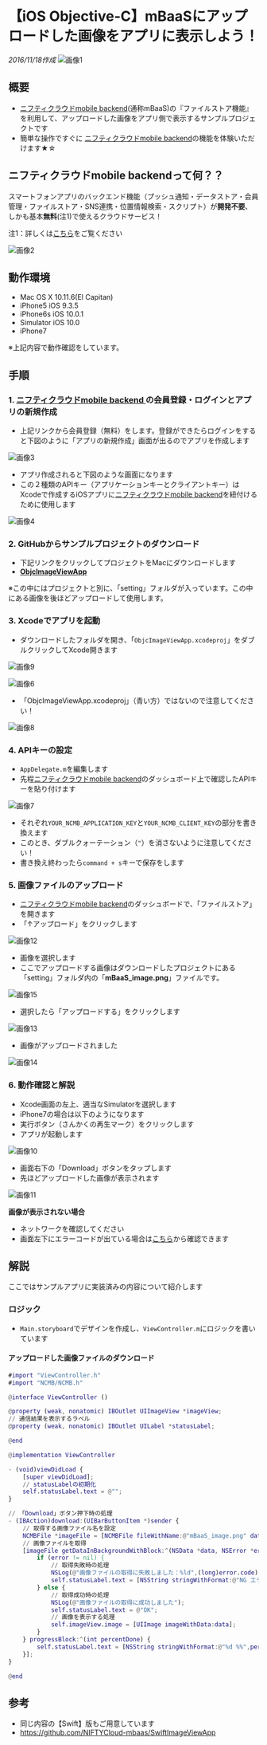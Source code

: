 # 【iOS Objective-C】mBaaSにアップロードした画像をアプリに表示しよう！
*2016/11/18作成*
![画像1](/readme-img/001.png)

## 概要
* [ニフティクラウドmobile backend](http://mb.cloud.nifty.com/)(通称mBaaS)の『ファイルストア機能』を利用して、アップロードした画像をアプリ側で表示するサンプルプロジェクトです
* 簡単な操作ですぐに [ニフティクラウドmobile backend](http://mb.cloud.nifty.com/)の機能を体験いただけます★☆

## ニフティクラウドmobile backendって何？？
スマートフォンアプリのバックエンド機能（プッシュ通知・データストア・会員管理・ファイルストア・SNS連携・位置情報検索・スクリプト）が**開発不要**、しかも基本**無料**(注1)で使えるクラウドサービス！

注1：詳しくは[こちら](http://mb.cloud.nifty.com/price.htm)をご覧ください

![画像2](/readme-img/002.png)

## 動作環境
* Mac OS X 10.11.6(El Capitan)
* iPhone5 iOS 9.3.5
* iPhone6s iOS 10.0.1
* Simulator iOS 10.0
 * iPhone7

※上記内容で動作確認をしています。

## 手順
### 1. [ ニフティクラウドmobile backend ](http://mb.cloud.nifty.com/)の会員登録・ログインとアプリの新規作成
* 上記リンクから会員登録（無料）をします。登録ができたらログインをすると下図のように「アプリの新規作成」画面が出るのでアプリを作成します

![画像3](/readme-img/003.png)

* アプリ作成されると下図のような画面になります
* この２種類のAPIキー（アプリケーションキーとクライアントキー）はXcodeで作成するiOSアプリに[ニフティクラウドmobile backend](http://mb.cloud.nifty.com/)を紐付けるために使用します

![画像4](/readme-img/004.png)

### 2. GitHubからサンプルプロジェクトのダウンロード
* 下記リンクをクリックしてプロジェクトをMacにダウンロードします
 * __[ObjcImageViewApp](https://github.com/NIFTYCloud-mbaas/ObjcImageViewApp/archive/master.zip)__

 ※この中にはプロジェクトと別に、「setting」フォルダが入っています。この中にある画像を後ほどアップロードして使用します。

### 3. Xcodeでアプリを起動
* ダウンロードしたフォルダを開き、「`ObjcImageViewApp.xcodeproj`」をダブルクリックしてXcode開きます

![画像9](/readme-img/009.png)

![画像6](/readme-img/006.png)

* 「ObjcImageViewApp.xcodeproj」（青い方）ではないので注意してください！

![画像8](/readme-img/008.png)

### 4. APIキーの設定
* `AppDelegate.m`を編集します
* 先程[ニフティクラウドmobile backend](http://mb.cloud.nifty.com/)のダッシュボード上で確認したAPIキーを貼り付けます

![画像7](/readme-img/007.png)

* それぞれ`YOUR_NCMB_APPLICATION_KEY`と`YOUR_NCMB_CLIENT_KEY`の部分を書き換えます
 * このとき、ダブルクォーテーション（`"`）を消さないように注意してください！
 * 書き換え終わったら`command + s`キーで保存をします

### 5. 画像ファイルのアップロード
* [ニフティクラウドmobile backend](http://mb.cloud.nifty.com/)のダッシュボードで、「ファイルストア」を開きます
* 「↑アップロード」をクリックします

![画像12](/readme-img/012.png)

* 画像を選択します
 * ここでアップロードする画像はダウンロードしたプロジェクトにある「setting」フォルダ内の「__mBaaS_image.png__」ファイルです。

![画像15](/readme-img/015.png)

* 選択したら「アップロードする」をクリックします

![画像13](/readme-img/013.png)

* 画像がアップロードされました

![画像14](/readme-img/014.png)

### 6. 動作確認と解説
* Xcode画面の左上、適当なSimulatorを選択します
 * iPhone7の場合は以下のようになります
* 実行ボタン（さんかくの再生マーク）をクリックします
* アプリが起動します

![画像10](/readme-img/010.png)

* 画面右下の「Download」ボタンをタップします
* 先ほどアップロードした画像が表示されます

![画像11](/readme-img/011.png)

__画像が表示されない場合__
* ネットワークを確認してください
* 画面左下にエラーコードが出ている場合は[こちら](http://mb.cloud.nifty.com/doc/current/rest/common/error.html#REST%20API%E3%81%AE%E3%82%A8%E3%83%A9%E3%83%BC%E3%82%B3%E3%83%BC%E3%83%89%E3%81%AB%E3%81%A4%E3%81%84%E3%81%A6)から確認できます

## 解説
ここではサンプルアプリに実装済みの内容について紹介します

### ロジック
* `Main.storyboard`でデザインを作成し、`ViewController.m`にロジックを書いています

#### アップロードした画像ファイルのダウンロード
```objc:ViewController.m
#import "ViewController.h"
#import "NCMB/NCMB.h"

@interface ViewController ()

@property (weak, nonatomic) IBOutlet UIImageView *imageView;
// 通信結果を表示するラベル
@property (weak, nonatomic) IBOutlet UILabel *statusLabel;

@end

@implementation ViewController

- (void)viewDidLoad {
    [super viewDidLoad];
    // statusLabelの初期化
    self.statusLabel.text = @"";
}

// 「Download」ボタン押下時の処理
- (IBAction)download:(UIBarButtonItem *)sender {
    // 取得する画像ファイル名を設定
    NCMBFile *imageFile = [NCMBFile fileWithName:@"mBaaS_image.png" data:nil];
    // 画像ファイルを取得
    [imageFile getDataInBackgroundWithBlock:^(NSData *data, NSError *error) {
        if (error != nil) {
            // 取得失敗時の処理
            NSLog(@"画像ファイルの取得に失敗しました：%ld",(long)error.code);
            self.statusLabel.text = [NSString stringWithFormat:@"NG エラーコード：%ld",(long)error.code];
        } else {
            // 取得成功時の処理
            NSLog(@"画像ファイルの取得に成功しました");
            self.statusLabel.text = @"OK";
            // 画像を表示する処理
            self.imageView.image = [UIImage imageWithData:data];
        }
    } progressBlock:^(int percentDone) {
        self.statusLabel.text = [NSString stringWithFormat:@"%d %%",percentDone];
    }];
}

@end
```

## 参考
* 同じ内容の【Swift】版もご用意しています
 * https://github.com/NIFTYCloud-mbaas/SwiftImageViewApp
